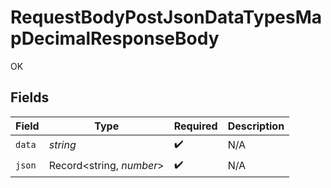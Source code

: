 # RequestBodyPostJsonDataTypesMapDecimalResponseBody

OK


## Fields

| Field                    | Type                     | Required                 | Description              |
| ------------------------ | ------------------------ | ------------------------ | ------------------------ |
| `data`                   | *string*                 | :heavy_check_mark:       | N/A                      |
| `json`                   | Record<string, *number*> | :heavy_check_mark:       | N/A                      |